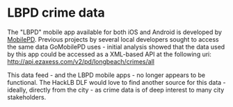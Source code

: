 # LBPD crime data

The "LBPD" mobile app available for both iOS and Android is developed by [MobilePD](http://gomobilepd.com/). Previous projects by several local developers sought to access the same data GoMobilePD uses - initial analysis showed that the data used by this app could be accessed as a XML-based API at the following uri: <http://api.ezaxess.com/v2/pd/longbeach/crimes/all>

This data feed - and the LBPD mobile apps - no longer appears to be functional. The HackLB DLF would love to find another source for this data - ideally, directly from the city - as crime data is of deep interest to many city stakeholders.